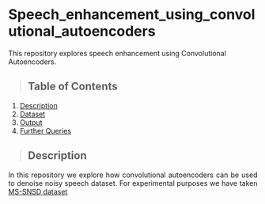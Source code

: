 # Speech_enhancement_using_convolutional_autoencoders
This repository explores speech enhancement using Convolutional Autoencoders.

>## Table of Contents
1. [Description](#description)
2. [Dataset](#dataset)
3. [Output](#output)
4. [Further Queries](#further-queries)

>## Description

<div style="text-align: justify">
  
In this repository we explore how convolutional autoencoders can be used to denoise noisy speech dataset. For experimental purposes we have taken [MS-SNSD dataset](https://github.com/microsoft/MS-SNSD)

</div>
